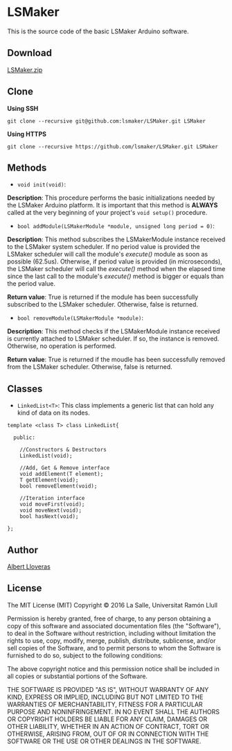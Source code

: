 # LSMaker
This is the source code of the basic LSMaker Arduino software.

## Download
[LSMaker.zip](https://github.com/lsmaker/lsmaker/releases/download/1.2/LSMaker.zip)

## Clone

**Using SSH**
```
git clone --recursive git@github.com:lsmaker/LSMaker.git LSMaker
```

**Using HTTPS**
```
git clone --recursive https://github.com/lsmaker/LSMaker.git LSMaker
```

## Methods

- `void init(void)`:

**Description**: This procedure performs the basic initializations needed by the LSMaker Arduino platform. It is important that this method is **ALWAYS** called at the very beginning of your project's `void setup()` procedure.

- `bool addModule(LSMakerModule *module, unsigned long period = 0)`: 

**Description**: This method subscribes the LSMakerModule instance received to the LSMaker system scheduler. If no period value is provided the LSMaker scheduler will call the module's *execute()* module as soon as possible (62.5us). Otherwise, if period value is provided (in microseconds), the LSMaker scheduler will call the *execute()* method when the elapsed time since the last call to the module's *execute()* method is bigger or equals than the period value.

**Return value**: True is returned if the module has been successfully subscribed to the LSMaker scheduler. Otherwise, false is returned.

- `bool removeModule(LSMakerModule *module)`:

**Description**: This method checks if the LSMakerModule instance received is currently attached to LSMaker scheduler. If so, the instance is removed. Otherwise, no operation is performed.

**Return value**: True is returned if the moudle has been successfully removed from the LSMaker scheduler. Otherwise, false is returned.

## Classes

- `LinkedList<T>`: This class implements a generic list that can hold any kind of data on its nodes.
```
template <class T> class LinkedList{

  public:

    //Constructors & Destructors
    LinkedList(void);

    //Add, Get & Remove interface
    void addElement(T element);
    T getElement(void);
    bool removeElement(void);

    //Iteration interface
    void moveFirst(void);
    void moveNext(void);
    bool hasNext(void);

};

```

## Author
[Albert Lloveras](https://github.com/alloveras)

## License
The MIT License (MIT)
Copyright &copy; 2016 La Salle, Universitat Ramón Llull

Permission is hereby granted, free of charge, to any person obtaining a copy of this software and associated documentation files (the "Software"), to deal in the Software without restriction, including without limitation the rights to use, copy, modify, merge, publish, distribute, sublicense, and/or sell copies of the Software, and to permit persons to whom the Software is furnished to do so, subject to the following conditions:

The above copyright notice and this permission notice shall be included in all copies or substantial portions of the Software.

THE SOFTWARE IS PROVIDED "AS IS", WITHOUT WARRANTY OF ANY KIND, EXPRESS OR IMPLIED, INCLUDING BUT NOT LIMITED TO THE WARRANTIES OF MERCHANTABILITY, FITNESS FOR A PARTICULAR PURPOSE AND NONINFRINGEMENT. IN NO EVENT SHALL THE AUTHORS OR COPYRIGHT HOLDERS BE LIABLE FOR ANY CLAIM, DAMAGES OR OTHER LIABILITY, WHETHER IN AN ACTION OF CONTRACT, TORT OR OTHERWISE, ARISING FROM, OUT OF OR IN CONNECTION WITH THE SOFTWARE OR THE USE OR OTHER DEALINGS IN THE SOFTWARE.

